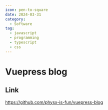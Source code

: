 ```yaml
---
icon: pen-to-square
date: 2024-03-31
category:
  - Software
tag:
  - javascript
  - programming
  - typescript
  - css
---
```


# Vuepress blog

<!-- more -->

## Link

<https://github.com/physx-is-fun/vuepress-blog>